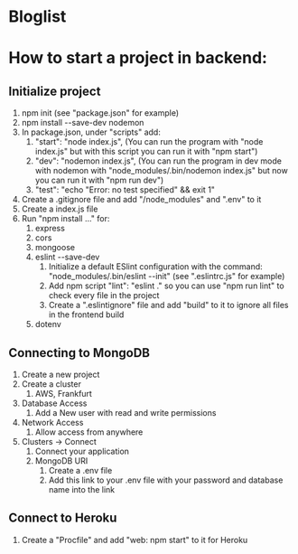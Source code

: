# Bloglist #


# How to start a project in backend: #

## Initialize project ##

1. npm init (see "package.json" for example)
2. npm install --save-dev nodemon
3. In package.json, under "scripts" add: 
    1. "start": "node index.js", (You can run the program with "node index.js" but with this script you can run it with "npm start")
    2. "dev": "nodemon index.js", (You can run the program in dev mode with nodemon with "node_modules/.bin/nodemon index.js" but now you can run it with "npm run dev")
    3. "test": "echo \"Error: no test specified\" && exit 1"
4. Create a .gitignore file and add "/node_modules" and ".env" to it
5. Create a index.js file
6. Run "npm install ..." for:
    1. express 
    2. cors
    3. mongoose
    4. eslint --save-dev
        1. Initialize a default ESlint configuration with the command: "node_modules/.bin/eslint --init" (see ".eslintrc.js" for example)
        2. Add npm script "lint": "eslint ." so you can use "npm run lint" to check every file in the project
        3. Create a ".eslintignore" file and add "build" to it to ignore all files in the frontend build 
    5. dotenv

## Connecting to MongoDB ##
1. Create a new project
2. Create a cluster
    1. AWS, Frankfurt
3. Database Access 
    1. Add a New user with read and write permissions
4. Network Access
    1. Allow access from anywhere
5. Clusters -> Connect
    1. Connect your application
    2. MongoDB URI 
        1. Create a .env file
        2. Add this link to your .env file with your password and database name into the link

## Connect to Heroku ##
1. Create a "Procfile" and add "web: npm start" to it for Heroku
